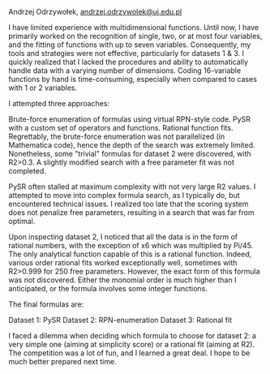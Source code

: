 Andrzej Odrzywołek, andrzej.odrzywolek@uj.edu.pl

I have limited experience with multidimensional functions. Until now, I have primarily worked on the recognition of single, 
two, or at most four variables, and the fitting of functions with up to seven variables. Consequently, my tools and 
strategies were not effective, particularly for datasets 1 & 3. I quickly realized that I lacked the procedures and 
ability to automatically handle data with a varying number of dimensions. Coding 16-variable functions by hand is 
time-consuming, especially when compared to cases with 1 or 2 variables.

I attempted three approaches:

Brute-force enumeration of formulas using virtual RPN-style code.
PySR with a custom set of operators and functions.
Rational function fits.
Regrettably, the brute-force enumeration was not parallelized (in Mathematica code), hence the depth of the search was 
extremely limited. Nonetheless, some "trivial" formulas for dataset 2 were discovered, with R2>0.3. A slightly modified 
search with a free parameter fit was not completed.

PySR often stalled at maximum complexity with not very large R2 values. I attempted to move into complex formula search, 
as I typically do, but encountered technical issues. I realized too late that the scoring system does not penalize free 
parameters, resulting in a search that was far from optimal.

Upon inspecting dataset 2, I noticed that all the data is in the form of rational numbers, with the exception of x6 which 
was multiplied by Pi/45. The only analytical function capable of this is a rational function. Indeed, various order 
rational fits worked exceptionally well, sometimes with R2>0.999 for 250 free parameters. However, the exact form of 
this formula was not discovered. Either the monomial order is much higher than I anticipated, or the formula involves 
some integer functions.

The final formulas are:

Dataset 1: PySR
Dataset 2: RPN-enumeration
Dataset 3: Rational fit

I faced a dilemma when deciding which formula to choose for dataset 2: a very simple one (aiming at simplicity score) 
or a rational fit (aiming at R2). The competition was a lot of fun, and I learned a great deal. I hope to be much 
better prepared next time.
